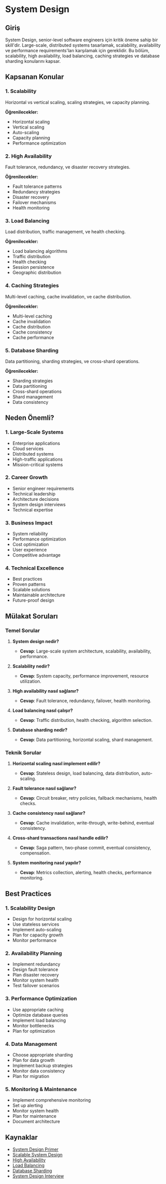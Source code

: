 # System Design

## Giriş

System Design, senior-level software engineers için kritik öneme sahip bir skill'dir. Large-scale, distributed systems tasarlamak, scalability, availability ve performance requirements'ları karşılamak için gereklidir. Bu bölüm, scalability, high availability, load balancing, caching strategies ve database sharding konularını kapsar.

## Kapsanan Konular

### 1. Scalability
Horizontal vs vertical scaling, scaling strategies, ve capacity planning.

**Öğrenilecekler:**
- Horizontal scaling
- Vertical scaling
- Auto-scaling
- Capacity planning
- Performance optimization

### 2. High Availability
Fault tolerance, redundancy, ve disaster recovery strategies.

**Öğrenilecekler:**
- Fault tolerance patterns
- Redundancy strategies
- Disaster recovery
- Failover mechanisms
- Health monitoring

### 3. Load Balancing
Load distribution, traffic management, ve health checking.

**Öğrenilecekler:**
- Load balancing algorithms
- Traffic distribution
- Health checking
- Session persistence
- Geographic distribution

### 4. Caching Strategies
Multi-level caching, cache invalidation, ve cache distribution.

**Öğrenilecekler:**
- Multi-level caching
- Cache invalidation
- Cache distribution
- Cache consistency
- Cache performance

### 5. Database Sharding
Data partitioning, sharding strategies, ve cross-shard operations.

**Öğrenilecekler:**
- Sharding strategies
- Data partitioning
- Cross-shard operations
- Shard management
- Data consistency

## Neden Önemli?

### 1. **Large-Scale Systems**
- Enterprise applications
- Cloud services
- Distributed systems
- High-traffic applications
- Mission-critical systems

### 2. **Career Growth**
- Senior engineer requirements
- Technical leadership
- Architecture decisions
- System design interviews
- Technical expertise

### 3. **Business Impact**
- System reliability
- Performance optimization
- Cost optimization
- User experience
- Competitive advantage

### 4. **Technical Excellence**
- Best practices
- Proven patterns
- Scalable solutions
- Maintainable architecture
- Future-proof design

## Mülakat Soruları

### Temel Sorular

1. **System design nedir?**
   - **Cevap**: Large-scale system architecture, scalability, availability, performance.

2. **Scalability nedir?**
   - **Cevap**: System capacity, performance improvement, resource utilization.

3. **High availability nasıl sağlanır?**
   - **Cevap**: Fault tolerance, redundancy, failover, health monitoring.

4. **Load balancing nasıl çalışır?**
   - **Cevap**: Traffic distribution, health checking, algorithm selection.

5. **Database sharding nedir?**
   - **Cevap**: Data partitioning, horizontal scaling, shard management.

### Teknik Sorular

1. **Horizontal scaling nasıl implement edilir?**
   - **Cevap**: Stateless design, load balancing, data distribution, auto-scaling.

2. **Fault tolerance nasıl sağlanır?**
   - **Cevap**: Circuit breaker, retry policies, fallback mechanisms, health checks.

3. **Cache consistency nasıl sağlanır?**
   - **Cevap**: Cache invalidation, write-through, write-behind, eventual consistency.

4. **Cross-shard transactions nasıl handle edilir?**
   - **Cevap**: Saga pattern, two-phase commit, eventual consistency, compensation.

5. **System monitoring nasıl yapılır?**
   - **Cevap**: Metrics collection, alerting, health checks, performance monitoring.

## Best Practices

### 1. **Scalability Design**
- Design for horizontal scaling
- Use stateless services
- Implement auto-scaling
- Plan for capacity growth
- Monitor performance

### 2. **Availability Planning**
- Implement redundancy
- Design fault tolerance
- Plan disaster recovery
- Monitor system health
- Test failover scenarios

### 3. **Performance Optimization**
- Use appropriate caching
- Optimize database queries
- Implement load balancing
- Monitor bottlenecks
- Plan for optimization

### 4. **Data Management**
- Choose appropriate sharding
- Plan for data growth
- Implement backup strategies
- Monitor data consistency
- Plan for migration

### 5. **Monitoring & Maintenance**
- Implement comprehensive monitoring
- Set up alerting
- Monitor system health
- Plan for maintenance
- Document architecture

## Kaynaklar

- [System Design Primer](https://github.com/donnemartin/system-design-primer)
- [Scalable System Design](https://docs.microsoft.com/en-us/azure/architecture/guide/architecture-styles/scalable-web)
- [High Availability](https://docs.microsoft.com/en-us/azure/architecture/guide/design-principles/high-availability)
- [Load Balancing](https://docs.microsoft.com/en-us/azure/architecture/guide/technology-choices/load-balancing-overview)
- [Database Sharding](https://docs.microsoft.com/en-us/azure/azure-sql/database/sharding-overview)
- [System Design Interview](https://www.educative.io/courses/grokking-the-system-design-interview) 